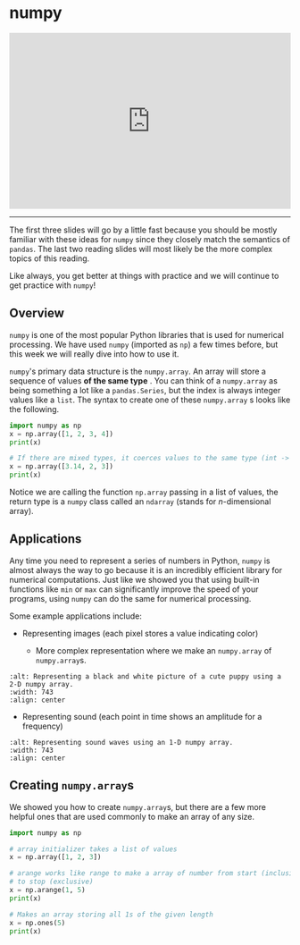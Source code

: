 # numpy

<div style="position: relative; padding-bottom: 62.5%; height: 0;">
    <iframe src="https://www.loom.com/embed/b61cd3e801cd48f59b58d0c145ab97ab" frameborder="0" webkitallowfullscreen mozallowfullscreen allowfullscreen style="position: absolute; top: 0; left: 0; width: 100%; height: 100%;"></iframe>
</div>

---

The first three slides will go by a little fast because you should be mostly familiar with these ideas for `numpy` since they closely match the semantics of `pandas`. The last two reading slides will most likely be the more complex topics of this reading.

Like always, you get better at things with practice and we will continue to get practice with `numpy`!

## Overview

`numpy` is one of the most popular Python libraries that is used for numerical processing. We have used `numpy` (imported as `np`) a few times before, but this week we will really dive into how to use it.

`numpy`'s primary data structure is the `numpy.array`. An array will store a sequence of values **of the same type** . You can think of a `numpy.array` as being something a lot like a `pandas.Series`, but the index is always integer values like a `list`. The syntax to create one of these `numpy.array` s looks like the following.

```python
import numpy as np
x = np.array([1, 2, 3, 4])
print(x)

# If there are mixed types, it coerces values to the same type (int -> float)
x = np.array([3.14, 2, 3])
print(x)
```

Notice we are calling the function `np.array` passing in a list of values, the return type is a `numpy` class called an `ndarray` (stands for $n$-dimensional array).

## Applications

Any time you need to represent a series of numbers in Python, `numpy` is almost always the way to go because it is an incredibly efficient library for numerical computations. Just like we showed you that using built-in functions like `min` or `max` can significantly improve the speed of your programs, using `numpy` can do the same for numerical processing.

Some example applications include:

- Representing images (each pixel stores a value indicating color)

  - More complex representation where we make an `numpy.array` of `numpy.array`s.

```{image} https://static.us.edusercontent.com/files/5yqR3Z3mkqzYtYSuGzv30lej
:alt: Representing a black and white picture of a cute puppy using a 2-D numpy array.
:width: 743
:align: center
```

- Representing sound (each point in time shows an amplitude for a frequency)

```{image} https://static.us.edusercontent.com/files/hbAOHuHkTlpSkjtKfHKAZSjN
:alt: Representing sound waves using an 1-D numpy array.
:width: 743
:align: center
```

## Creating `numpy.array`s

We showed you how to create `numpy.array`s, but there are a few more helpful ones that are used commonly to make an array of any size.

```python
import numpy as np

# array initializer takes a list of values
x = np.array([1, 2, 3])

# arange works like range to make a array of number from start (inclusive)
# to stop (exclusive)
x = np.arange(1, 5)
print(x)

# Makes an array storing all 1s of the given length
x = np.ones(5)
print(x)
```
